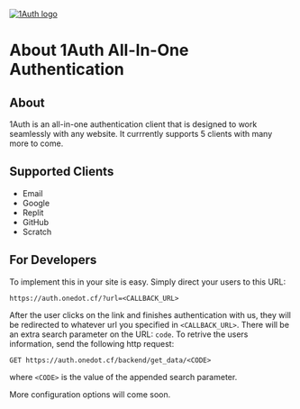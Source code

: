 [![1Auth logo](https://auth.onedot.cf/logo.svg)](https://auth.onedot.cf/)

# About 1Auth All-In-One Authentication

## About

1Auth is an all-in-one authentication client that is designed to work seamlessly with any website. It currrently supports 5 clients with many more to come.

## Supported Clients

-  Email
- Google
- Replit
-  GitHub
-  Scratch

## For Developers

To implement this in your site is easy. Simply direct your users to this URL:

```https://auth.onedot.cf/?url=<CALLBACK_URL>```

After the user clicks on the link and finishes authentication with us, they will be redirected to whatever url you specified in  `<CALLBACK_URL>`. There will be an extra search parameter on the URL:  `code`. To retrive the users information, send the following http request:

```GET https://auth.onedot.cf/backend/get_data/<CODE>```

where  `<CODE>`  is the value of the appended search parameter.

More configuration options will come soon.